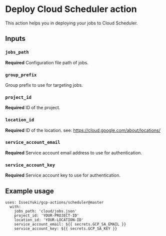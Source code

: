 # Deploy Cloud Scheduler action

This action helps you in deploying your jobs to Cloud Scheduler.

## Inputs

### `jobs_path`

**Required** Configuration file path of jobs.

### `group_prefix`

Group prefix to use for targeting jobs.

### `project_id`

**Required** ID of the project.

### `location_id`

**Required** ID of the location. see: https://cloud.google.com/about/locations/

### `service_account_email`

**Required** Service account email address to use for authentication.

### `service_account_key`

**Required** Service account key to use for authentication.

## Example usage

```
uses: IsseiYuki/gcp-actions/scheduler@master
  with:
    jobs_path: 'cloud/jobs.json'
    project_id: 'YOUR-PROJECT-ID'
    location_id: 'YOUR-LOCATION-ID'
    service_account_email: ${{ secrets.GCP_SA_EMAIL }}
    service_account_key: ${{ secrets.GCP_SA_KEY }}
```